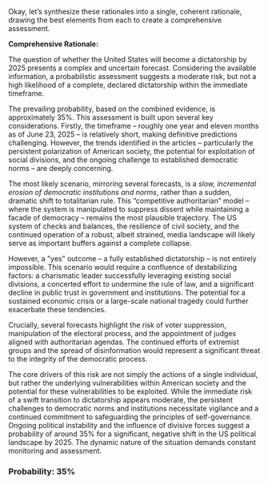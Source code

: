 Okay, let’s synthesize these rationales into a single, coherent rationale, drawing the best elements from each to create a comprehensive assessment.

**Comprehensive Rationale:**

The question of whether the United States will become a dictatorship by 2025 presents a complex and uncertain forecast. Considering the available information, a probabilistic assessment suggests a moderate risk, but not a high likelihood of a complete, declared dictatorship within the immediate timeframe.

The prevailing probability, based on the combined evidence, is approximately 35%. This assessment is built upon several key considerations. Firstly, the timeframe – roughly one year and eleven months as of June 23, 2025 – is relatively short, making definitive predictions challenging. However, the trends identified in the articles – particularly the persistent polarization of American society, the potential for exploitation of social divisions, and the ongoing challenge to established democratic norms – are deeply concerning.

The most likely scenario, mirroring several forecasts, is a *slow, incremental erosion of democratic institutions and norms*, rather than a sudden, dramatic shift to totalitarian rule. This “competitive authoritarian” model – where the system is manipulated to suppress dissent while maintaining a facade of democracy – remains the most plausible trajectory. The US system of checks and balances, the resilience of civil society, and the continued operation of a robust, albeit strained, media landscape will likely serve as important buffers against a complete collapse.

However, a "yes" outcome – a fully established dictatorship – is not entirely impossible.  This scenario would require a confluence of destabilizing factors: a charismatic leader successfully leveraging existing social divisions, a concerted effort to undermine the rule of law, and a significant decline in public trust in government and institutions.  The potential for a sustained economic crisis or a large-scale national tragedy could further exacerbate these tendencies.

Crucially, several forecasts highlight the risk of voter suppression, manipulation of the electoral process, and the appointment of judges aligned with authoritarian agendas.  The continued efforts of extremist groups and the spread of disinformation would represent a significant threat to the integrity of the democratic process.

The core drivers of this risk are not simply the actions of a single individual, but rather the underlying vulnerabilities within American society and the potential for these vulnerabilities to be exploited. While the immediate risk of a swift transition to dictatorship appears moderate, the persistent challenges to democratic norms and institutions necessitate vigilance and a continued commitment to safeguarding the principles of self-governance. Ongoing political instability and the influence of divisive forces suggest a probability of around 35% for a significant, negative shift in the US political landscape by 2025.  The dynamic nature of the situation demands constant monitoring and assessment.



### Probability: 35%